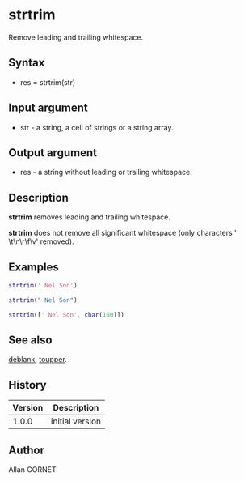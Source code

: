 # strtrim

Remove leading and trailing whitespace.

## Syntax

- res = strtrim(str)

## Input argument

- str - a string, a cell of strings or a string array.

## Output argument

- res - a string without leading or trailing whitespace.

## Description

  <p><b>strtrim</b> removes leading and trailing whitespace.</p>
  <p><b>strtrim</b> does not remove all significant whitespace (only characters ' \t\n\r\f\v' removed).</p>

## Examples

```matlab
strtrim(' Nel Son')
```

```matlab
strtrim(" Nel Son")
```

```matlab
strtrim([' Nel Son', char(160)])
```

## See also

[deblank](deblank.md), [toupper](toupper.md).

## History

| Version | Description     |
| ------- | --------------- |
| 1.0.0   | initial version |

## Author

Allan CORNET
